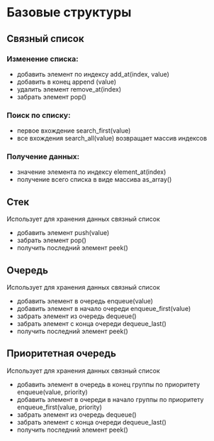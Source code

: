 # Базовые структуры
## Связный список
### Изменение списка:
- добавить элемент по индексу add_at(index, value)
- добавить в конец append (value)
- удалить элемент remove_at(index)
- забрать элемент pop()

### Поиск по списку:
- первое вхождение search_first(value)
- все вхождения search_all(value) возвращает массив индексов

### Получение данных:
- значение элемента по индексу element_at(index)
- получение всего списка в виде массива as_array()

## Стек
Использует для хранения данных связный список
- добавить элемент push(value)
- забрать элемент pop()
- получить последний элемент peek()

## Очередь
Использует для хранения данных связный список 
- добавить элемент в очередь enqueue(value)
- добавить элемент в начало очереди enqueue_first(value)
- забрать элемент из очередь dequeue()
- забрать элемент с конца очереди dequeue_last()
- получить последний элемент peek()

## Приоритетная очередь
Использует для хранения данных связный список 
- добавить элемент в очередь в конец группы по приоритету enqueue(value, priority)
- добавить элемент в очереди в начало группы по приоритету enqueue_first(value, priority)
- забрать элемент из очередь dequeue()
- забрать элемент с конца очереди dequeue_last()
- получить последний элемент peek()
